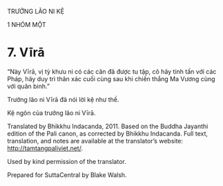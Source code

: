 TRƯỞNG LÃO NI KỆ

1 NHÓM MỘT

# 7\. Vīrā

“Này Vīrā, vị tỳ khưu ni có các căn đã được tu tập, cô hãy tinh tấn với các Pháp, hãy duy trì thân xác cuối cùng sau khi chiến thắng Ma Vương cùng với quân binh.”

Trưởng lão ni Vīrā đã nói lời kệ như thế.

Kệ ngôn của trưởng lão ni Vīrā.

Translated by Bhikkhu Indacanda, 2011. Based on the Buddha Jayanthi edition of the Pali canon, as corrected by Bhikkhu Indacanda. Full text, translation, and notes are available at the translator’s website: http://tamtangpaliviet.net/.

Used by kind permission of the translator.

Prepared for SuttaCentral by Blake Walsh.